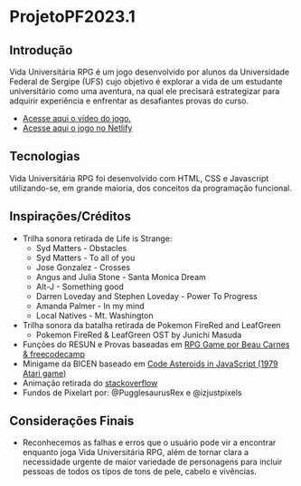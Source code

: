 # ProjetoPF2023.1

## Introdução

Vida Universitária RPG é um jogo desenvolvido por alunos da Universidade Federal de Sergipe (UFS) cujo objetivo é explorar a vida de um estudante universitário como uma aventura, na qual ele precisará estrategizar para adquirir experiência e enfrentar as desafiantes provas do curso. 

- [Acesse aqui o vídeo do jogo.](https://youtu.be/jnlD5qBYRsw)
- [Acesse aqui o jogo no Netlify](https://vidauniversitariarpg.netlify.app/)

## Tecnologias

Vida Universitária RPG foi desenvolvido com HTML, CSS e Javascript utilizando-se, em grande maioria, dos conceitos da programação funcional.

## Inspirações/Créditos

- Trilha sonora retirada de Life is Strange:
  - Syd Matters - Obstacles
  - Syd Matters - To all of you
  - Jose Gonzalez - Crosses
  - Angus and Julia Stone - Santa Monica Dream
  - Alt-J - Something good
  - Darren Loveday and Stephen Loveday - Power To Progress
  - Amanda Palmer - In my mind
  - Local Natives - Mt. Washington
- Trilha sonora da batalha retirada de Pokemon FireRed and LeafGreen
  - Pokemon FireRed & LeafGreen OST by Junichi Masuda
- Funções do RESUN e Provas baseadas em [RPG Game por Beau Carnes & freecodecamp](https://replit.com/@BeauCarnes/JavaScript-RPG#script.js)
- Minigame da BICEN baseado em [Code Asteroids in JavaScript (1979 Atari game)](https://youtu.be/H9CSWMxJx84?si=T2ghbnRl3JNYxFpI)
- Animação retirada do [stackoverflow](https://stackoverflow.com/questions/11679567/using-css-for-a-fade-in-effect-on-page-load)
- Fundos de Pixelart por: @PugglesaurusRex e @izjustpixels

## Considerações Finais

- Reconhecemos as falhas e erros que o usuário pode vir a encontrar enquanto joga Vida Universitária RPG, além de tornar clara a necessidade urgente de maior variedade de personagens para incluir pessoas de todos os tipos de tons de pele, cabelo e vivências.
